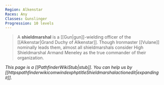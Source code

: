 ```yaml
---
Region: Alkenstar
Races: Any
Classes: Gunslinger
Progression: 10 levels
---
```


> A **shieldmarshal** is a [[Gun|gun]]-wielding officer of the [[Alkenstar|Grand Duchy of Alkenstar]].
> Though Ironmaster [[Vulane]] nominally leads them, almost all shieldmarshals consider High Shieldmarshal Armand Meneley as the true commander of their organization.



*This page is a [[PathfinderWikiStub|stub]]. You can help us by [[httpspathfinderwikicomwindexphptitleShieldmarshalactionedit|expanding it]].*








